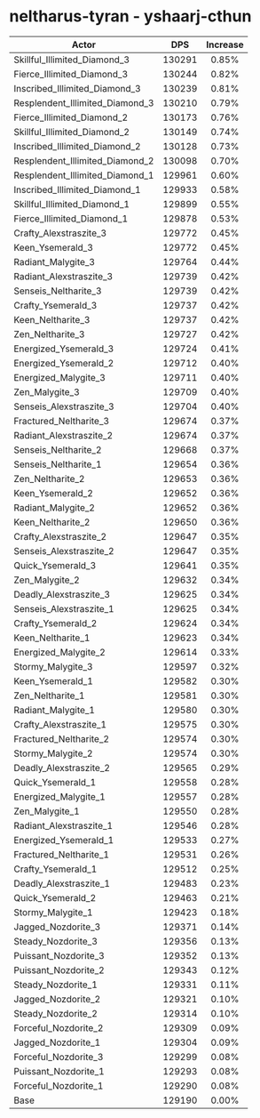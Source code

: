 # neltharus-tyran - yshaarj-cthun
| Actor | DPS | Increase |
|---|:---:|:---:|
|Skillful_Illimited_Diamond_3|130291|0.85%|
|Fierce_Illimited_Diamond_3|130244|0.82%|
|Inscribed_Illimited_Diamond_3|130239|0.81%|
|Resplendent_Illimited_Diamond_3|130210|0.79%|
|Fierce_Illimited_Diamond_2|130173|0.76%|
|Skillful_Illimited_Diamond_2|130149|0.74%|
|Inscribed_Illimited_Diamond_2|130128|0.73%|
|Resplendent_Illimited_Diamond_2|130098|0.70%|
|Resplendent_Illimited_Diamond_1|129961|0.60%|
|Inscribed_Illimited_Diamond_1|129933|0.58%|
|Skillful_Illimited_Diamond_1|129899|0.55%|
|Fierce_Illimited_Diamond_1|129878|0.53%|
|Crafty_Alexstraszite_3|129772|0.45%|
|Keen_Ysemerald_3|129772|0.45%|
|Radiant_Malygite_3|129764|0.44%|
|Radiant_Alexstraszite_3|129739|0.42%|
|Senseis_Neltharite_3|129739|0.42%|
|Crafty_Ysemerald_3|129737|0.42%|
|Keen_Neltharite_3|129737|0.42%|
|Zen_Neltharite_3|129727|0.42%|
|Energized_Ysemerald_3|129724|0.41%|
|Energized_Ysemerald_2|129712|0.40%|
|Energized_Malygite_3|129711|0.40%|
|Zen_Malygite_3|129709|0.40%|
|Senseis_Alexstraszite_3|129704|0.40%|
|Fractured_Neltharite_3|129674|0.37%|
|Radiant_Alexstraszite_2|129674|0.37%|
|Senseis_Neltharite_2|129668|0.37%|
|Senseis_Neltharite_1|129654|0.36%|
|Zen_Neltharite_2|129653|0.36%|
|Keen_Ysemerald_2|129652|0.36%|
|Radiant_Malygite_2|129652|0.36%|
|Keen_Neltharite_2|129650|0.36%|
|Crafty_Alexstraszite_2|129647|0.35%|
|Senseis_Alexstraszite_2|129647|0.35%|
|Quick_Ysemerald_3|129641|0.35%|
|Zen_Malygite_2|129632|0.34%|
|Deadly_Alexstraszite_3|129625|0.34%|
|Senseis_Alexstraszite_1|129625|0.34%|
|Crafty_Ysemerald_2|129624|0.34%|
|Keen_Neltharite_1|129623|0.34%|
|Energized_Malygite_2|129614|0.33%|
|Stormy_Malygite_3|129597|0.32%|
|Keen_Ysemerald_1|129582|0.30%|
|Zen_Neltharite_1|129581|0.30%|
|Radiant_Malygite_1|129580|0.30%|
|Crafty_Alexstraszite_1|129575|0.30%|
|Fractured_Neltharite_2|129574|0.30%|
|Stormy_Malygite_2|129574|0.30%|
|Deadly_Alexstraszite_2|129565|0.29%|
|Quick_Ysemerald_1|129558|0.28%|
|Energized_Malygite_1|129557|0.28%|
|Zen_Malygite_1|129550|0.28%|
|Radiant_Alexstraszite_1|129546|0.28%|
|Energized_Ysemerald_1|129533|0.27%|
|Fractured_Neltharite_1|129531|0.26%|
|Crafty_Ysemerald_1|129512|0.25%|
|Deadly_Alexstraszite_1|129483|0.23%|
|Quick_Ysemerald_2|129463|0.21%|
|Stormy_Malygite_1|129423|0.18%|
|Jagged_Nozdorite_3|129371|0.14%|
|Steady_Nozdorite_3|129356|0.13%|
|Puissant_Nozdorite_3|129352|0.13%|
|Puissant_Nozdorite_2|129343|0.12%|
|Steady_Nozdorite_1|129331|0.11%|
|Jagged_Nozdorite_2|129321|0.10%|
|Steady_Nozdorite_2|129314|0.10%|
|Forceful_Nozdorite_2|129309|0.09%|
|Jagged_Nozdorite_1|129304|0.09%|
|Forceful_Nozdorite_3|129299|0.08%|
|Puissant_Nozdorite_1|129293|0.08%|
|Forceful_Nozdorite_1|129290|0.08%|
|Base|129190|0.00%|
